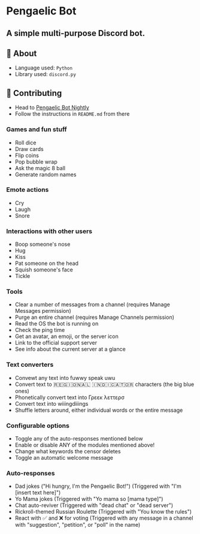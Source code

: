 # Pengaelic Bot
## A simple multi-purpose Discord bot.

## 📄 About

- Language used: `Python`
- Library used: `discord.py`

## 🤝 Contributing

- Head to <a href="https://github.com/SuperTux20/Pengaelic-Bot-Nightly">Pengaelic Bot Nightly</a>
- Follow the instructions in `README.md` from there

### Games and fun stuff
- Roll dice
- Draw cards
- Flip coins
- Pop bubble wrap
- Ask the magic 8 ball
- Generate random names
### Emote actions
- Cry
- Laugh
- Snore
### Interactions with other users
- Boop someone's nose
- Hug
- Kiss
- Pat someone on the head
- Squish someone's face
- Tickle
### Tools
- Clear a number of messages from a channel (requires Manage Messages permission)
- Purge an entire channel (requires Manage Channels permission)
- Read the OS the bot is running on
- Check the ping time
- Get an avatar, an emoji, or the server icon
- Link to the official support server
- See info about the current server at a glance
### Text converters
- Convewt any text into fuwwy speak uwu
- Convert text to 🇷🇪🇬🇮🇴🇳🇦🇱 🇮🇳🇩🇮🇨🇦🇹🇴🇷 characters (the big blue ones)
- Phonetically convert text into Γρεεκ λεττερσ
- Convert text into wiiingdiiings
- Shuffle letters around, either individual words or the entire message
### Configurable options
- Toggle any of the auto-responses mentioned below
- Enable or disable ANY of the modules mentioned above!
- Change what keywords the censor deletes
- Toggle an automatic welcome message
### Auto-responses
- Dad jokes ("Hi hungry, I'm the Pengaelic Bot!") (Triggered with "I'm [insert text here]")
- Yo Mama jokes (Triggered with "Yo mama so [mama type]")
- Chat auto-reviver (Triggered with "dead chat" or "dead server")
- Rickroll-themed Russian Roulette (Triggered with "You know the rules")
- React with ✅ and ❌ for voting (Triggered with any message in a channel with "suggestion", "petition", or "poll" in the name)
